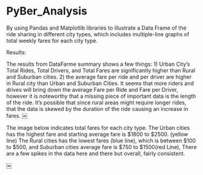 # PyBer_Analysis
By using Pandas and Matplotlib libraries to illustrate a Data Frame of the ride sharing in different city types, which includes multiple-line graphs of total weekly fares for each city type.

Results: 

The results from DataFarme summary shows a few things: 1) Urban City’s Total Rides, Total Drivers, and Total Fares are significantly higher than Rural and Suburban cities. 2) the average fare per ride and per driver are higher in Rural city than Urban and Suburban Cities. 
It seems that more riders and drives will bring down the average Fare per Ride and Fare per Driver, however it is noteworthy that a missing piece of important data is the length of the ride. It’s possible that since rural areas might require longer rides, that the data is skewed by the duration of the ride causing an increase in fares.
￼

The image below indicates total fares for each city type. The Urban cities has the highest fare and starting average fare is $1800 to $2500. (yellow line)
The Rural cities has the lowest fares (blue line), which is between $100 to $500, and Suburban cities average fare is $750 to $1500(red Line), There are a few spikes in the data here and there but overall, fairly consistent. 
 
￼
